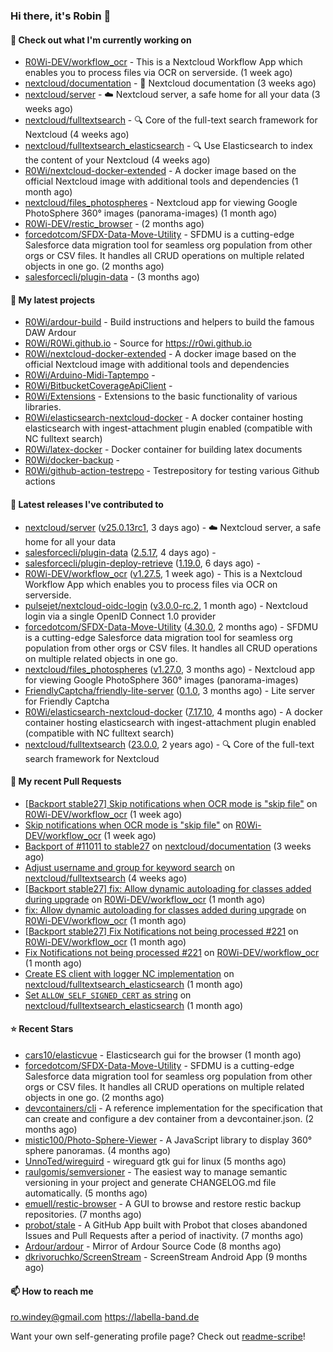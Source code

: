 ### Hi there, it's Robin 👋

#### 👷 Check out what I'm currently working on

- [R0Wi-DEV/workflow_ocr](https://github.com/R0Wi-DEV/workflow_ocr) - This is a Nextcloud Workflow App which enables you to process files via OCR on serverside. (1 week ago)
- [nextcloud/documentation](https://github.com/nextcloud/documentation) - 📘 Nextcloud documentation (3 weeks ago)
- [nextcloud/server](https://github.com/nextcloud/server) - ☁️ Nextcloud server, a safe home for all your data (3 weeks ago)
- [nextcloud/fulltextsearch](https://github.com/nextcloud/fulltextsearch) - 🔍 Core of the full-text search framework for Nextcloud (4 weeks ago)
- [nextcloud/fulltextsearch_elasticsearch](https://github.com/nextcloud/fulltextsearch_elasticsearch) - 🔍 Use Elasticsearch to index the content of your Nextcloud (4 weeks ago)
- [R0Wi/nextcloud-docker-extended](https://github.com/R0Wi/nextcloud-docker-extended) - A docker image based on the official Nextcloud image with additional tools and dependencies (1 month ago)
- [nextcloud/files_photospheres](https://github.com/nextcloud/files_photospheres) - Nextcloud app for viewing Google PhotoSphere 360° images (panorama-images) (1 month ago)
- [R0Wi-DEV/restic_browser](https://github.com/R0Wi-DEV/restic_browser) -  (2 months ago)
- [forcedotcom/SFDX-Data-Move-Utility](https://github.com/forcedotcom/SFDX-Data-Move-Utility) - SFDMU is a cutting-edge Salesforce data migration tool for seamless org population from other orgs or CSV files. It handles all CRUD operations on multiple related objects in one go. (2 months ago)
- [salesforcecli/plugin-data](https://github.com/salesforcecli/plugin-data) -  (3 months ago)

#### 🌱 My latest projects

- [R0Wi/ardour-build](https://github.com/R0Wi/ardour-build) - Build instructions and helpers to build the famous DAW Ardour
- [R0Wi/R0Wi.github.io](https://github.com/R0Wi/R0Wi.github.io) - Source for https://r0wi.github.io
- [R0Wi/nextcloud-docker-extended](https://github.com/R0Wi/nextcloud-docker-extended) - A docker image based on the official Nextcloud image with additional tools and dependencies
- [R0Wi/Arduino-Midi-Taptempo](https://github.com/R0Wi/Arduino-Midi-Taptempo) - 
- [R0Wi/BitbucketCoverageApiClient](https://github.com/R0Wi/BitbucketCoverageApiClient) - 
- [R0Wi/Extensions](https://github.com/R0Wi/Extensions) - Extensions to the basic functionality of various libraries.
- [R0Wi/elasticsearch-nextcloud-docker](https://github.com/R0Wi/elasticsearch-nextcloud-docker) - A docker container hosting elasticsearch with ingest-attachment plugin enabled (compatible with NC fulltext search)
- [R0Wi/latex-docker](https://github.com/R0Wi/latex-docker) - Docker container for building latex documents
- [R0Wi/docker-backup](https://github.com/R0Wi/docker-backup) - 
- [R0Wi/github-action-testrepo](https://github.com/R0Wi/github-action-testrepo) - Testrepository for testing various Github actions

#### 🔭 Latest releases I've contributed to

- [nextcloud/server](https://github.com/nextcloud/server) ([v25.0.13rc1](https://github.com/nextcloud/server/releases/tag/v25.0.13rc1), 3 days ago) - ☁️ Nextcloud server, a safe home for all your data
- [salesforcecli/plugin-data](https://github.com/salesforcecli/plugin-data) ([2.5.17](https://github.com/salesforcecli/plugin-data/releases/tag/2.5.17), 4 days ago) - 
- [salesforcecli/plugin-deploy-retrieve](https://github.com/salesforcecli/plugin-deploy-retrieve) ([1.19.0](https://github.com/salesforcecli/plugin-deploy-retrieve/releases/tag/1.19.0), 6 days ago) - 
- [R0Wi-DEV/workflow_ocr](https://github.com/R0Wi-DEV/workflow_ocr) ([v1.27.5](https://github.com/R0Wi-DEV/workflow_ocr/releases/tag/v1.27.5), 1 week ago) - This is a Nextcloud Workflow App which enables you to process files via OCR on serverside.
- [pulsejet/nextcloud-oidc-login](https://github.com/pulsejet/nextcloud-oidc-login) ([v3.0.0-rc.2](https://github.com/pulsejet/nextcloud-oidc-login/releases/tag/v3.0.0-rc.2), 1 month ago) - Nextcloud login via a single OpenID Connect 1.0 provider
- [forcedotcom/SFDX-Data-Move-Utility](https://github.com/forcedotcom/SFDX-Data-Move-Utility) ([4.30.0](https://github.com/forcedotcom/SFDX-Data-Move-Utility/releases/tag/4.30.0), 2 months ago) - SFDMU is a cutting-edge Salesforce data migration tool for seamless org population from other orgs or CSV files. It handles all CRUD operations on multiple related objects in one go.
- [nextcloud/files_photospheres](https://github.com/nextcloud/files_photospheres) ([v1.27.0](https://github.com/nextcloud/files_photospheres/releases/tag/v1.27.0), 3 months ago) - Nextcloud app for viewing Google PhotoSphere 360° images (panorama-images)
- [FriendlyCaptcha/friendly-lite-server](https://github.com/FriendlyCaptcha/friendly-lite-server) ([0.1.0](https://github.com/FriendlyCaptcha/friendly-lite-server/releases/tag/0.1.0), 3 months ago) - Lite server for Friendly Captcha
- [R0Wi/elasticsearch-nextcloud-docker](https://github.com/R0Wi/elasticsearch-nextcloud-docker) ([7.17.10](https://github.com/R0Wi/elasticsearch-nextcloud-docker/releases/tag/7.17.10), 4 months ago) - A docker container hosting elasticsearch with ingest-attachment plugin enabled (compatible with NC fulltext search)
- [nextcloud/fulltextsearch](https://github.com/nextcloud/fulltextsearch) ([23.0.0](https://github.com/nextcloud/fulltextsearch/releases/tag/23.0.0), 2 years ago) - 🔍 Core of the full-text search framework for Nextcloud

#### 🔨 My recent Pull Requests

- [[Backport stable27] Skip notifications when OCR mode is &#34;skip file&#34;](https://github.com/R0Wi-DEV/workflow_ocr/pull/234) on [R0Wi-DEV/workflow_ocr](https://github.com/R0Wi-DEV/workflow_ocr) (1 week ago)
- [Skip notifications when OCR mode is &#34;skip file&#34;](https://github.com/R0Wi-DEV/workflow_ocr/pull/233) on [R0Wi-DEV/workflow_ocr](https://github.com/R0Wi-DEV/workflow_ocr) (1 week ago)
- [Backport of #11011 to stable27](https://github.com/nextcloud/documentation/pull/11140) on [nextcloud/documentation](https://github.com/nextcloud/documentation) (3 weeks ago)
- [Adjust username and group for keyword search](https://github.com/nextcloud/fulltextsearch/pull/771) on [nextcloud/fulltextsearch](https://github.com/nextcloud/fulltextsearch) (4 weeks ago)
- [[Backport stable27] fix: Allow dynamic autoloading for classes added during upgrade](https://github.com/R0Wi-DEV/workflow_ocr/pull/231) on [R0Wi-DEV/workflow_ocr](https://github.com/R0Wi-DEV/workflow_ocr) (1 month ago)
- [fix: Allow dynamic autoloading for classes added during upgrade](https://github.com/R0Wi-DEV/workflow_ocr/pull/230) on [R0Wi-DEV/workflow_ocr](https://github.com/R0Wi-DEV/workflow_ocr) (1 month ago)
- [[Backport stable27] Fix Notifications not being processed #221](https://github.com/R0Wi-DEV/workflow_ocr/pull/229) on [R0Wi-DEV/workflow_ocr](https://github.com/R0Wi-DEV/workflow_ocr) (1 month ago)
- [Fix Notifications not being processed #221](https://github.com/R0Wi-DEV/workflow_ocr/pull/228) on [R0Wi-DEV/workflow_ocr](https://github.com/R0Wi-DEV/workflow_ocr) (1 month ago)
- [Create ES client with logger NC implementation](https://github.com/nextcloud/fulltextsearch_elasticsearch/pull/294) on [nextcloud/fulltextsearch_elasticsearch](https://github.com/nextcloud/fulltextsearch_elasticsearch) (1 month ago)
- [Set `ALLOW_SELF_SIGNED_CERT` as string](https://github.com/nextcloud/fulltextsearch_elasticsearch/pull/293) on [nextcloud/fulltextsearch_elasticsearch](https://github.com/nextcloud/fulltextsearch_elasticsearch) (1 month ago)

#### ⭐ Recent Stars

- [cars10/elasticvue](https://github.com/cars10/elasticvue) - Elasticsearch gui for the browser (1 month ago)
- [forcedotcom/SFDX-Data-Move-Utility](https://github.com/forcedotcom/SFDX-Data-Move-Utility) - SFDMU is a cutting-edge Salesforce data migration tool for seamless org population from other orgs or CSV files. It handles all CRUD operations on multiple related objects in one go. (2 months ago)
- [devcontainers/cli](https://github.com/devcontainers/cli) - A reference implementation for the specification that can create and configure a dev container from a devcontainer.json. (2 months ago)
- [mistic100/Photo-Sphere-Viewer](https://github.com/mistic100/Photo-Sphere-Viewer) - A JavaScript library to display 360° sphere panoramas. (4 months ago)
- [UnnoTed/wireguird](https://github.com/UnnoTed/wireguird) - wireguard gtk gui for linux (5 months ago)
- [raulgomis/semversioner](https://github.com/raulgomis/semversioner) - The easiest way to manage semantic versioning in your project and generate CHANGELOG.md file automatically. (5 months ago)
- [emuell/restic-browser](https://github.com/emuell/restic-browser) - A GUI to browse and restore restic backup repositories. (7 months ago)
- [probot/stale](https://github.com/probot/stale) - A GitHub App built with Probot that closes abandoned Issues and Pull Requests after a period of inactivity. (7 months ago)
- [Ardour/ardour](https://github.com/Ardour/ardour) - Mirror of Ardour Source Code (8 months ago)
- [dkrivoruchko/ScreenStream](https://github.com/dkrivoruchko/ScreenStream) - ScreenStream Android App (9 months ago)

#### 📫 How to reach me
[ro.windey@gmail.com](mailto:ro.windey@gmailcom)
https://labella-band.de

Want your own self-generating profile page? Check out [readme-scribe](https://github.com/muesli/readme-scribe)!